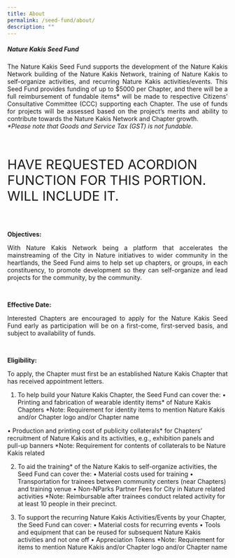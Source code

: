 ```yaml
---
title: About
permalink: /seed-fund/about/
description: ""
---
```

<section>
<h5>Nature Kakis Seed Fund</h5>
		<p align="justify">The Nature Kakis Seed Fund supports the development of the Nature Kakis Network building of the Nature Kakis Network, training of Nature Kakis to self-organize activities, and recurring Nature Kakis activities/events. This Seed Fund provides funding of up to $5000 per Chapter, and there will be a full reimbursement of fundable items* will be made to respective Citizens’ Consultative Committee (CCC) supporting each Chapter. The use of funds for projects will be assessed based on the project’s merits and ability to contribute towards the Nature Kakis Network and Chapter growth.<br> 
			<i>*Please note that Goods and Service Tax (GST) is not fundable.</i></p><br>

<p style="font-size:30px"> HAVE REQUESTED ACORDION FUNCTION FOR THIS PORTION. WILL INCLUDE IT.</p><br>
	
<b>Objectives:</b><br>
<p align="justify">With Nature Kakis Network being a platform that accelerates the mainstreaming of the City in Nature initiatives to wider community in the heartlands, the Seed Fund aims to help set up chapters, or groups, in each constituency, to promote development so they can self-organize and lead projects for the community, by the community.</p><br>
	
<b>Effective Date:</b><br>
<p align="justify">Interested Chapters are encouraged to apply for the Nature Kakis Seed Fund early as participation will be on a first-come, first-served basis, and subject to availability of funds.</p><br>

<b>Eligibility:</b><br>
<p align="justify">To apply, the Chapter must first be an established Nature Kakis Chapter that has received appointment letters.</p>

1.	To help build your Nature Kakis Chapter, the Seed Fund can cover the:
•	Printing and fabrication of wearable identity items* of Nature Kakis Chapters
*Note: Requirement for identity items to mention Nature Kakis and/or Chapter logo and/or Chapter name

•	Production and printing cost of publicity collaterals* for Chapters’ recruitment of Nature Kakis and its activities, e.g., exhibition panels and pull-up banners
*Note: Requirement for contents of collaterals to be Nature Kakis related

2.	To aid the training* of the Nature Kakis to self-organize activities, the Seed Fund can cover the:
•	Material costs used for training
•	Transportation for trainees between community centers (near Chapters) and training venue
•	Non-NParks Partner Fees for City in Nature related activities
*Note: Reimbursable after trainees conduct related activity for at least 10 people in their precinct.

3.	To support the recurring Nature Kakis Activities/Events by your Chapter, the Seed Fund can cover:
•	Material costs for recurring events
•	Tools and equipment that can be reused for subsequent Nature Kakis activities and not one off
•	Appreciation Tokens
*Note: Requirement for items to mention Nature Kakis and/or Chapter logo and/or Chapter name
<p></p></section>